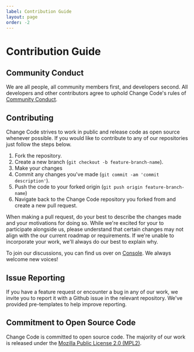```yaml
---
label: Contribution Guide
layout: page
order: -2
---
```


# Contribution Guide

## Community Conduct

We are all people, all community members first, and developers second. All developers and other contributors agree to uphold Change Code's rules of [Community Conduct](./community-conduct.md).

## Contributing

Change Code strives to work in public and release code as open source whenever possible. If you would like to contribute to any of our repositories just follow the steps below.

1. Fork the repository.
2. Create a new branch (`git checkout -b feature-branch-name`).
3. Make your changes
4. Commit any changes you've made (`git commit -am 'commit description'`).
5. Push the code to your forked origin (`git push origin feature-branch-name`)
6. Navigate back to the Change Code repository you forked from and create a new pull request.

When making a pull request, do your best to describe the changes made and your motivations for doing so. While we're excited for your to participate alongside us, please understand that certain changes may not align with the our current roadmap or requirements. If we're unable to incorporate your work, we'll always do our best to explain why.

To join our discussions, you can find us over on [Console](https://app.console.xyz/c/changecode). We always welcome new voices!

## Issue Reporting

If you have a feature request or encounter a bug in any of our work, we invite you to report it with a Github issue in the relevant repository. We've provided pre-templates to help improve reporting.

## Commitment to Open Source Code

Change Code is committed to open source code. The majority of our work is released under the [Mozilla Public License 2.0 (MPL2)](https://www.mozilla.org/en-US/MPL/2.0/).